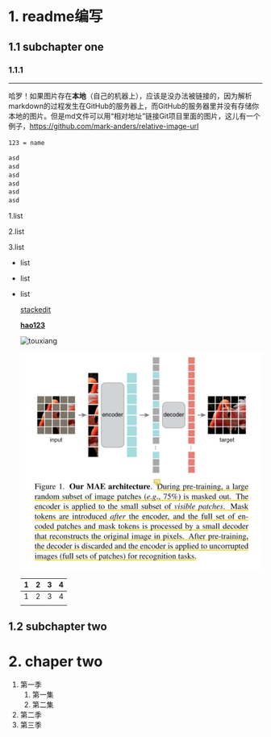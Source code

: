 # 1. readme编写

## 1.1 subchapter one

### 1.1.1 

***

哈罗！如果图片存在**本地**（自己的机器上），应该是没办法被链接的，因为解析markdown的过程发生在GitHub的服务器上，而GitHub的服务器里并没有存储你本地的图片。但是md文件可以用“相对地址”链接Git项目里面的图片，这儿有一个例子，https://github.com/mark-anders/relative-image-url



`123 = name`



```python
asd
asd
asd
asd
asd
asd

```

1.list

2.list

3.list



- list

- list

- list

  [stackedit](https://stackedit.io/app#)

  **[hao123](www.hao123.com)**

  ![touxiang](https://i1.hdslb.com/bfs/face/b89b9bac4080c450ad3219f0d5f06a71dee7a8b7.jpg@240w_240h_1c_1s_!web-avatar-nav.webp)

  ![MAE-P1](https://github.com/aloha32/paper/blob/main/MAE-P1.jpg)
  
  
  
  
  
  |  1   |  2   |  3   |  4   |
  | :--: | :--: | :--: | :--: |
  |  1   |  2   |  3   |  4   |
  |      |      |      |      |
  
  

## 1.2 subchapter two

# 2. chaper two

1. 第一季
   1. 第一集
   2. 第二集
2. 第二季
3. 第三季

